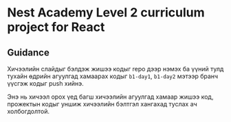 # Nest Academy Level 2 curriculum project for React

## Guidance

Хичээлийн слайдыг бэлдэж жишээ кодыг repo дээр нэмэх ба үүний тулд тухайн өдрийн
агуулгад хамаарах кодыг `b1-day1`, `b1-day2` мэтээр бранч үүсгэж кодыг push хийнэ.

Энэ нь хичээл орох үед багш хичээлийн агуулгад хамаар жишээ код, прожектын кодыг
уншиж хичээлийн бэлтгэл хангахад туслах ач холбогдолтой.
